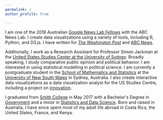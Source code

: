 ```yaml
---
permalink: /
author_profile: true

---
```


I am one of the 2018 Australian [Google News Lab Fellows](https://newslab.withgoogle.com/fellowship) with the ABC News Lab. I create data visualizations using a variety of tools, including R, Python, and D3.js. I have written for [*The Washington Post*](https://www.washingtonpost.com/news/monkey-cage/wp/2017/10/25/we-finally-know-the-results-of-papua-new-guineas-elections/?utm_term=.a1cc038a4649) and [ABC News](http://www.abc.net.au/news/2018-01-19/donald-trump-remains-popular-with-republicans-after-a-year/9333378). 

Additionally, I work as a Research Assistant for Professor Simon Jackman at the [United States Studies Center at the University of Sydney](https://ussc.edu.au). Broadly speaking, I study comparative public opinion and political behavior. I am interested in using statistical modelling in political science. I am currently a postgraduate student in the [School of Mathematics and Statistics](https://www.maths.unsw.edu.au/) at the [University of New South Wales](https://www.unsw.edu.au/) in Sydney, Australia. I also create interactive data visualizations as a data visualization analyst for the US Studies Centre, including a project on [innovation](https://www.ussc.edu.au/analysis/australia-the-united-states-and-the-threat-of-inefficient-innovation-failure-to-launch). 

I graduated from [Smith College](https://smith.edu) in May 2017 with a Bachelor's Degree in [Government](https://smith.edu/gov/) and a minor in [Statistics and Data Science](https://www.smith.edu/sds/). Born and raised in Australia, I have since spent most of my adult life abroad in Costa Rica, the United States, France, and Kenya. 



